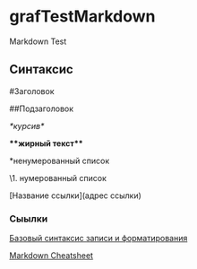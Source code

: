 # grafTestMarkdown
Markdown Test

## Синтаксис
\#Заголовок

\#\#Подзаголовок

*\*курсив\**

**\*\*жирный текст\*\***

\*ненумерованный список

\1. нумерованный список

\[Название ссылки\]\(адрес ссылки\)

### Сыылки
[Базовый синтаксис записи и форматирования](https://docs.github.com/ru/get-started/writing-on-github/getting-started-with-writing-and-formatting-on-github/basic-writing-and-formatting-syntax)

[Markdown Cheatsheet](https://github.com/adam-p/markdown-here/wiki/Markdown-Cheatsheet)
